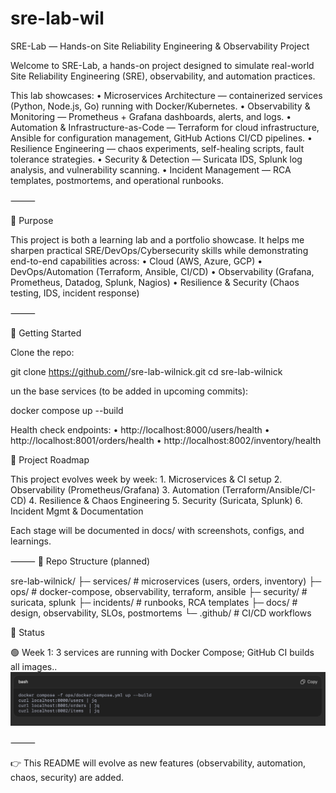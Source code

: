 # sre-lab-wil
SRE-Lab — Hands-on Site Reliability Engineering & Observability Project

Welcome to SRE-Lab, a hands-on project designed to simulate real-world Site Reliability Engineering (SRE), observability, and automation practices.

This lab showcases:
	•	Microservices Architecture — containerized services (Python, Node.js, Go) running with Docker/Kubernetes.
	•	Observability & Monitoring — Prometheus + Grafana dashboards, alerts, and logs.
	•	Automation & Infrastructure-as-Code — Terraform for cloud infrastructure, Ansible for configuration management, GitHub Actions CI/CD pipelines.
	•	Resilience Engineering — chaos experiments, self-healing scripts, fault tolerance strategies.
	•	Security & Detection — Suricata IDS, Splunk log analysis, and vulnerability scanning.
	•	Incident Management — RCA templates, postmortems, and operational runbooks.

⸻

🎯 Purpose

This project is both a learning lab and a portfolio showcase. It helps me sharpen practical SRE/DevOps/Cybersecurity skills while demonstrating end-to-end capabilities across:
	•	Cloud (AWS, Azure, GCP)
	•	DevOps/Automation (Terraform, Ansible, CI/CD)
	•	Observability (Grafana, Prometheus, Datadog, Splunk, Nagios)
	•	Resilience & Security (Chaos testing, IDS, incident response)

⸻

🚀 Getting Started

Clone the repo:

git clone https://github.com/<your-username>/sre-lab-wilnick.git
cd sre-lab-wilnick

un the base services (to be added in upcoming commits):

docker compose up --build

Health check endpoints:
	•	http://localhost:8000/users/health
	•	http://localhost:8001/orders/health
	•	http://localhost:8002/inventory/health


📖 Project Roadmap

This project evolves week by week:
	1.	Microservices & CI setup
	2.	Observability (Prometheus/Grafana)
	3.	Automation (Terraform/Ansible/CI-CD)
	4.	Resilience & Chaos Engineering
	5.	Security (Suricata, Splunk)
	6.	Incident Mgmt & Documentation

Each stage will be documented in docs/ with screenshots, configs, and learnings.

⸻
📂 Repo Structure (planned)

sre-lab-wilnick/
├─ services/        # microservices (users, orders, inventory)
├─ ops/             # docker-compose, observability, terraform, ansible
├─ security/        # suricata, splunk
├─ incidents/       # runbooks, RCA templates
├─ docs/            # design, observability, SLOs, postmortems
└─ .github/         # CI/CD workflows

📌 Status

🟢 Week 1: 3 services are running with Docker Compose; GitHub CI builds all images..
![alt text](image.png)

⸻

👉 This README will evolve as new features (observability, automation, chaos, security) are added.